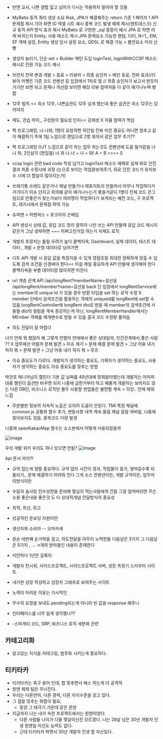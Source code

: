- 반면 교사, 나쁜 경험 짚고 넘어가 다시는 적용하지 말아야 할 것들

- MyBatis 동적 쿼리 생성 소요 Risk, JPA가 해결해주는 return
기존 1 페이지 1 API 문제점 제시
기아 화면 ID 엑셀 시트 예시
중복 코드 발생 예제 제시(렌트데스크)
신규 동적 API 방식 효과 제시
MyBatis 로 구현한 _sql 뚱뚱이 예시
JPA 로 하면 어케 바귀는지 Entity, 사용 메소드 제시
JPA 문제요소 가능한 팬텀, 더티, N+1,, EM, EF 객체 설정, Entity 생성 당시 설정 요소, QDSL 로 해결 가능 > 불안요소 미리 선빵


- 생성자 늘리기, 단순 set > Builder 패턴 도입
loginTest, loginWithCCSP 메소드 예시로 전환 가능 코드 예시


- 브런치 전략 변경 개발 > 동료 > 리뷰어 > 최종 승인자 > 메인
동료, 전파 효과//리뷰어 어쨋든 기존 코드 컨벤션 등 입장에서 1차로 함 // 최종 승인자가 보고서 받듯이 거기만 보면 되고 문제나 개선점 보이면 해당 리뷰 참여자들 다 같이 얘기나누며 병합



- 12주 법칙 << 최소 12주, 나쁜습관도 12주 넘게 했는데 좋은 습관은 최소 12주는 있어야지

- 제도, 관습 차이,, 구성원의 필요성 인지<< 강제성 X 자율 참여가 핵심


- 짝 프로그래밍, 너 나와, 1명이 요청하면 하던일 진짜 미친 중요도 아니면 멈추고 같이 해결하기
주에 1팀 느낌으로 랜덤으로 2명 묶어서 같은 업무 주기??


- 짝 프로그래밍 OJT 느낌으로 같이 하는 업무 하는것도 컨벤션에 도움 될거같음
너 나 와, 2인삼각 (편집됨) 
너 와 나
너 + 나 = 와!
A + B >>>> S


- ccsp login 관련 bad code 작성 남기고 loginTest 메소드 예제로 실제 뒤로 던진 결과 최종 수정시에 과정
(눈으로 보이는 작업량보여주기, 뒤로 던진 코드가 유지보수 시에 더 할일이 많아지는거)



- 쓰레기통 쓰레드 같은거나 채널 만들거나 레포지토리 만들어서 아무나 작업하다가 거기다가 이슈 던지고 회의떄 같이 얘기나누는거 좋을거같다
1명이 전체 코드 큰그림으로 안좋은거 찾는거보다 여러명이 작업하다가 보게되는 예전 코드, 구 프로젝트, 레거시에서 문제점 파악 가능


- 슈퍼맨 > 어벤져스 > 호크아이 슨배임


- API 생성시 상태 값, 응답 코드 정리 잘하자
나만 쓰는 API 만들때 응답 코드 메시지 같은거 그냥 생략하면 ~~~ 어쩌고인거임 하는거 자체도 로직


- 개발자 추정치는 틀릴 우려가 높다
콜백지옥, Dashboard, 실제 데이터, 테스트 데이터 , 개발 > 운영 데이터로 넘어가면

- 다트
API 개발 시 응답 값을 특정지을 수 있게 영점조절 최대한 정확하게 맞출 수 있도록 검색 조건을 신경써야 한다<< 이걸 제일 중요하게 API 만들때 생각해야 한다
콜백지옥을 부름
데이터양 많아지면 미친다


- url 계층 관계 API
/api/longRent?memberName=길선웅
/api/longRent/member?name=길선웅
back 단 입장에서 longRentService에는 member의 unique Id 가 있을 경우 반환 타입을 set 하는 로직 수정 X
member 단에서 검색조건을 활용하는 객체의 uniqueid를 longRent에 set할 수 있음
longRentController에 longRent dto로 받을 때 member의 검색조건에 사용될 dto의 컬럼을 계속 증강하는게 아닌, longRentMemberHandler에서는 MEmber 객체를 매개변수로 받을 수 있음
결국 코드 수정량 줄어듬




- 의도 전달이 참 어렵다

너가 언제 뭐 했잖아 왜 그렇게 안했어
연애에서 좋은 상대일까, 인간관계에서,좋은 사람 ?? X
업무에선 어떨까
문제 발견 > 이슈 제기 > 문제 해결
문제 발견 > 그냥 어휴 내가 하지 뭐 > 문제 발견 > 그냥 어휴 내가 하지 뭐 > 루프


- 이슈 중요도가 다르다.
개발자가 생각하는 중요도, 기획자가 생각하는 중요도, 사용자가 생각하는 중요도
이슈 중요도를 맞추는 방법

박관호 매니저님이 캘린더 기본 값 날짜를 40년대에 맞춰달라했는데
개발자는 어차피 대충 캘린더 옵션만 바꾸면 되지 나중에 급한거부터 하고 해줄게
개발자는 보이지도 않는 다른 DB단, 비즈니스 로직만 몰두
사용할 현업들은 불편함 계속 > 히잉.. 언제 해줘 느낌



- 무분별한 정보의 지속적 노출은 오히려 도움이 안된다.
TMI
특정 채널에 common.js 공통화 함수 추가, 변동사항 내역 계속 올림
채널 알람 꺼버림, 나중에 찾아보지도 않음, 중복코드 다량 발생

나중에 openKakaoMap 함수는 소스본에서 어떻게 사용되었을까

![image](https://user-images.githubusercontent.com/48559894/193943735-b78a2f18-9bd1-4527-b437-3c2896c5acaf.png)

우리 개발 위키
우리도 하나 있으면 안됨?
![image](https://user-images.githubusercontent.com/48559894/193943769-61401422-9e2b-4dc2-b4b0-44d08fef7976.png)

Api 문서 까지?!



- 규약 잡는게 정말 중요하다.
규약 없이 시간이 경과, 작업물이 증가, 쌓여갈수록 되돌리기,, 문제 해결하기 어려워 진다
그게 소스 컨벤션이든, 개발 규약이든, 업무처리방식이든


- 수달과 솜사탕
진수성찬을 준비해 열심히 먹는사람에게 간들 그걸 엎어버리면 무슨 소용
좋은내용 좋은것 도 다 상대적개념
전달방식의 중요성



- 최적, 최선, 최고

- 성공적인 온보딩 지원이란


- 생산자와 소비자
-- 오마카세

- 왼손 네번째 손가락을 걸고, 의도전달을 아무리 노력한들 다음날은 3가지 그 다음날은 5가지 , .... n개의 받아들인 내용이 존재한다

- 미안하다 1년전 길록아


- 개발자 전시회, 사이드프로젝트, 사이드프로젝트 서버, 성장 측정기 스카우터 사이트
- 내가한 성장 작성하고 성장치 그래프로 보여주는 사이트
- 노력이 어려운 이유는 가시적인 
- 무수히 요청을 보내도 pending되는게 아니라 빈 값을 response 해주니


- 인터페이스를 너무 쉽게 생각했나??
- -스파게티 코드, SRP, 비즈니스 로직 세분화 관련

## 카테고리화
- 알고있는 지식을 카테고링, 범주화 시키는게 중요하다.

## 티키타카
- 티키타카는 축구 용어 인데, 합 맞추면서 패스 하는게 더 공격적
- 원맨 체제 팀은 무너진다.
- 우리는 다른언어, 다른 경력, 다른 지식수준을 갖고 있다.
- 그 갭을 맞추는 화합이 필요,
  - 동양 그 태극기 가운데 같은 문양
- 지금까지 나는 내가 속한 프로젝트에서는 원맨이었다.
  - 다른 사람들 나이가 다들 몇살이신진 모르겠다. 나는 28살 남은 30년 개발자 인생 원맨일 자신도 능력도 없다.
  - 근데 티키타카 하면서 30년 개발자 인생 할 자신있다.

## 